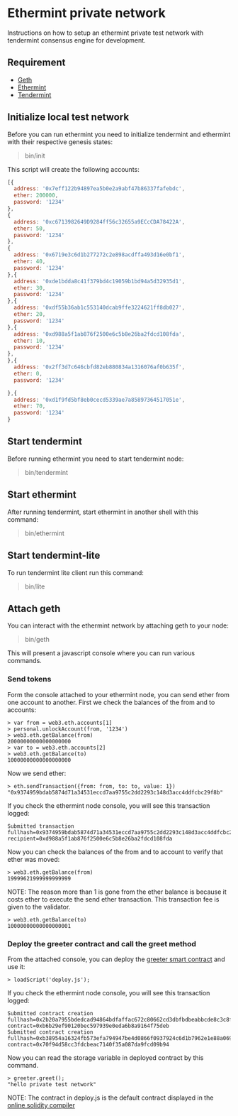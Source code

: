 # Ethermint private network
Instructions on how to setup an ethermint private test network with tendermint consensus engine for development.


## Requirement
* [Geth](https://github.com/ethereum/go-ethereum/wiki/geth)
* [Ethermint](https://github.com/tendermint/ethermint)
* [Tendermint](https://github.com/tendermint/tendermint)


## Initialize local test network
Before you can run ethermint you need to initialize tendermint and ethermint with their respective genesis states:
> bin/init

This script will create the following accounts:

``` javascript
[{
  address: '0x7eff122b94897ea5b0e2a9abf47b86337fafebdc',
  ether: 200000,
  password: '1234'
},
{
  address: '0xc6713982649D9284ff56c32655a9ECcCDA78422A',
  ether: 50,
  password: '1234'
},
{
  address: '0x6719e3c6d1b277272c2e898acdffa493d16e0bf1',
  ether: 40,
  password: '1234'
},{
  address: '0xde1bdda8c41f379bd4c19059b1bd94a5d32935d1',
  ether: 30,
  password: '1234'
},{
  address: '0xdf55b36ab1c553140dcab9ffe3224621ff8db027',
  ether: 20,
  password: '1234'
},{
  address: '0xd988a5f1ab876f2500e6c5b8e26ba2fdcd108fda',
  ether: 10,
  password: '1234'
},
},{
  address: '0x2ff3d7c646cbfd82eb880834a1316076af0b635f',
  ether: 0,
  password: '1234'

},{
  address: '0xd1f9fd5bf8eb0cecd5339ae7a85897364517051e',
  ether: 70,
  password: '1234'
}
```


## Start tendermint
Before running ethermint you need to start tendermint node:
> bin/tendermint


## Start ethermint
After running tendermint, start ethermint in another shell with this command:
> bin/ethermint

## Start tendermint-lite
To run tendermint lite client run this command:
> bin/lite

## Attach geth
You can interact with the ethermint network by attaching geth to your node:
> bin/geth

This will present a javascript console where you can run various commands.

### Send tokens
Form the console attached to your ethermint node, you can send ether from one
 account to another.  First we check the balances of the from and to accounts:

```
> var from = web3.eth.accounts[1]
> personal.unlockAccount(from, '1234')
> web3.eth.getBalance(from)
20000000000000000000
> var to = web3.eth.accounts[2]
> web3.eth.getBalance(to)
10000000000000000000
```

Now we send ether:
```
> eth.sendTransaction({from: from, to: to, value: 1})
"0x9374959bdab5874d71a34531eccd7aa9755c2dd2293c148d3acc4ddfcbc29f8b"
```

If you check the ethermint node console, you will see this transaction logged:
```
Submitted transaction fullhash=0x9374959bdab5874d71a34531eccd7aa9755c2dd2293c148d3acc4ddfcbc29f8b recipient=0xd988a5f1ab876f2500e6c5b8e26ba2fdcd108fda
```

Now you can check the balances of the from and to account to verify that
ether was moved:

```
> web3.eth.getBalance(from)
19999621999999999999
```

NOTE: The reason more than 1 is gone from the ether balance is because it costs
ether to execute the send ether transaction.  This transaction fee is given to
the validator.

```
> web3.eth.getBalance(to)
10000000000000000001
```

### Deploy the greeter contract and call the greet method
From the attached console, you can deploy the
[greeter smart contract](https://www.ethereum.org/greeter) and
use it:
```
> loadScript('deploy.js');
```

If you check the ethermint node console, you will see this transaction logged:
```
Submitted contract creation fullhash=0x2b20a7955bdedcad94864bdfaffac672c80662cd3dbfbdbeabbcde8c3c8fd291 contract=0xb6b29ef90120bec597939e0eda6b8a9164f75deb
Submitted contract creation fullhash=0xb38954a16324fb573efa794947be4d0866f0937924c6d1b7962e1e88a069b4bc contract=0x70f94d58cc3fdcbeac7140f35a087da9fcd09b94

```

Now you can read the storage variable in deployed contract by this command. 
```
> greeter.greet();
"hello private test network"
```

NOTE: The contract in deploy.js is the default contract displayed in the
[online solidity compiler](https://ethereum.github.io/browser-solidity)
